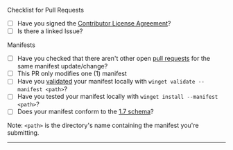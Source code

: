 Checklist for Pull Requests
- [ ] Have you signed the [Contributor License Agreement](https://cla.opensource.microsoft.com/microsoft/winget-pkgs)?
- [ ] Is there a linked Issue?

Manifests
- [ ] Have you checked that there aren't other open [pull requests](https://github.com/microsoft/winget-pkgs/pulls) for the same manifest update/change?
- [ ] This PR only modifies one (1) manifest
- [ ] Have you [validated](https://github.com/microsoft/winget-pkgs/blob/master/doc/Authoring.md#validation) your manifest locally with `winget validate --manifest <path>`?
- [ ] Have you tested your manifest locally with `winget install --manifest <path>`?
- [ ] Does your manifest conform to the [1.7 schema](https://github.com/microsoft/winget-pkgs/tree/master/doc/manifest/schema/1.7.0)?

Note: `<path>` is the directory's name containing the manifest you're submitting.

---
